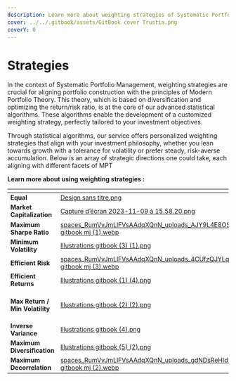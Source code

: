 ```yaml
---
description: Learn more about weighting strategies of Systematic Portfolio Management
cover: ../../.gitbook/assets/GitBook cover Trustia.png
coverY: 0
---
```


# Strategies

In the context of Systematic Portfolio Management, weighting strategies are crucial for aligning portfolio construction with the principles of Modern Portfolio Theory. This theory, which is based on diversification and optimizing the return/risk ratio, is at the core of our advanced statistical algorithms. These algorithms enable the development of a customized weighting strategy, perfectly tailored to your investment objectives.

Through statistical algorithms, our service offers personalized weighting strategies that align with your investment philosophy, whether you lean towards growth with a tolerance for volatility or prefer steady, risk-averse accumulation. Below is an array of strategic directions one could take, each aligning with different facets of MPT

**Learn more about using weighting strategies :**

<table data-view="cards"><thead><tr><th></th><th data-hidden data-card-cover data-type="files"></th><th data-hidden data-card-target data-type="content-ref"></th></tr></thead><tbody><tr><td><strong>Equal</strong></td><td><a href="../../.gitbook/assets/Design sans titre.png">Design sans titre.png</a></td><td><a href="equal.md">equal.md</a></td></tr><tr><td><strong>Market Capitalization</strong></td><td><a href="../../.gitbook/assets/Capture d’écran 2023-11-09 à 15.58.20.png">Capture d’écran 2023-11-09 à 15.58.20.png</a></td><td><a href="market-capitalization.md">market-capitalization.md</a></td></tr><tr><td><strong>Maximum Sharpe Ratio</strong></td><td><a href="../../.gitbook/assets/spaces_RumVvJmLlFVsAAdqXQnN_uploads_AJY9L4E8OSp5RYUu2FWa_Illustrations gitbook mj (1).webp">spaces_RumVvJmLlFVsAAdqXQnN_uploads_AJY9L4E8OSp5RYUu2FWa_Illustrations gitbook mj (1).webp</a></td><td><a href="maximum-sharpe-ratio.md">maximum-sharpe-ratio.md</a></td></tr><tr><td><strong>Minimum</strong> <strong>Volatility</strong></td><td><a href="../../.gitbook/assets/Illustrations gitbook (3) (1).png">Illustrations gitbook (3) (1).png</a></td><td><a href="minimum-volatility.md">minimum-volatility.md</a></td></tr><tr><td><strong>Efficient Risk</strong></td><td><a href="../../.gitbook/assets/spaces_RumVvJmLlFVsAAdqXQnN_uploads_4CUfzQJYLqx7M2fTmcIF_Illustrations gitbook mj (3).webp">spaces_RumVvJmLlFVsAAdqXQnN_uploads_4CUfzQJYLqx7M2fTmcIF_Illustrations gitbook mj (3).webp</a></td><td><a href="efficient-risk.md">efficient-risk.md</a></td></tr><tr><td><strong>Efficient Returns</strong></td><td><a href="../../.gitbook/assets/Illustrations gitbook (1) (4).png">Illustrations gitbook (1) (4).png</a></td><td><a href="efficient-return.md">efficient-return.md</a></td></tr><tr><td><strong>Max Return / Min Volatility</strong></td><td><a href="../../.gitbook/assets/Illustrations gitbook (2) (2).png">Illustrations gitbook (2) (2).png</a></td><td><a href="maximum-return-minimum-volatility.md">maximum-return-minimum-volatility.md</a></td></tr><tr><td><strong>Inverse Variance</strong></td><td><a href="../../.gitbook/assets/Illustrations gitbook (4).png">Illustrations gitbook (4).png</a></td><td><a href="inverse-variance.md">inverse-variance.md</a></td></tr><tr><td><strong>Maximum Diversification</strong></td><td><a href="../../.gitbook/assets/Illustrations gitbook (5) (2).png">Illustrations gitbook (5) (2).png</a></td><td><a href="maximum-diversification.md">maximum-diversification.md</a></td></tr><tr><td><strong>Maximum Decorrelation</strong></td><td><a href="../../.gitbook/assets/spaces_RumVvJmLlFVsAAdqXQnN_uploads_gdNDsReHIdzNhliKg6vJ_Illustrations gitbook mj (2).webp">spaces_RumVvJmLlFVsAAdqXQnN_uploads_gdNDsReHIdzNhliKg6vJ_Illustrations gitbook mj (2).webp</a></td><td><a href="maximum-decorrelation.md">maximum-decorrelation.md</a></td></tr></tbody></table>

<figure><img src="../../.gitbook/assets/Capture d’écran 2023-11-04 à 16.02.37.png" alt=""><figcaption></figcaption></figure>
